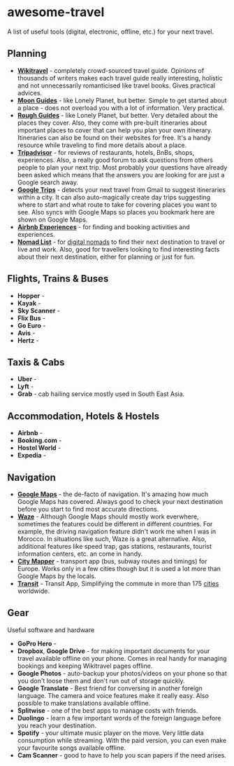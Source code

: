 # awesome-travel

A list of useful tools (digital, electronic, offline, etc.) for your next
travel.

## Planning

* **[Wikitravel][1]** - completely crowd-sourced travel guide. Opinions of
  thousands of writers makes each travel guide really interesting, holistic and
  not unnecessarily romanticised like travel books. Gives practical
  advices.
* **[Moon Guides][2]** - like Lonely Planet, but better. Simple to get started
  about a place - does not overload you with a lot of information. Very
  practical.
* **[Rough Guides][3]** - like Lonely Planet, but better. Very detailed about
  the places they cover. Also, they come with pre-built itineraries about
  important places to cover that can help you plan your own itinerary.
  Itineraries can also be found on their websites for free. It's a handy
  resource while traveling to find more details about a place.
* **[Tripadvisor][4]** - for reviews of restaurants, hotels, BnBs, shops,
  experiences. Also, a really good forum to ask questions from others people
  to plan your next trip. Most probably your questions have already been asked
  which means that the answers you are looking for are just a Google search
  away.
* **[Google Trips][8]** - detects your next travel from Gmail to suggest itineraries
  within a city. It can also auto-magically create day trips suggesting where
  to start and what route to take for covering places you want to see. Also
  syncs with Google Maps so places you bookmark here are shown on Google Maps.
* **[Airbnb Experiences][7]** - for finding and booking activities and
  experiences.
* **[Nomad List][5]** - for [digital nomads][6] to find their next destination to
  travel or live and work. Also, good for travellers looking to find interesting
  facts about their next destination, either for planning or just for fun.

[1]: https://wikitravel.org/en/Main_Page
[2]: https://moon.com/
[3]: https://www.roughguides.com/
[4]: https://www.tripadvisor.com/
[5]: https://nomadlist.com/
[6]: https://en.wikipedia.org/wiki/Digital_nomad
[7]: https://www.airbnb.com/s/experiences
[8]: https://get.google.com/trips/

## Flights, Trains & Buses

* **Hopper** -
* **Kayak** -
* **Sky Scanner** -
* **Flix Bus** -
* **Go Euro** -
* **Avis** -
* **Hertz** -

## Taxis & Cabs

* **Uber** -
* **Lyft** -
* **Grab** - cab hailing service mostly used in South East Asia.

## Accommodation, Hotels & Hostels

* **Airbnb** -
* **Booking.com** -
* **Hostel World** -
* **Expedia** -

## Navigation

* **[Google Maps][1]** - the de-facto of navigation. It's amazing how much
  Google Maps has covered. Always good to check your next destination before you
  start to find most accurate directions.
* **[Waze][2]** - Although Google Maps should mostly work everwhere, sometimes
  the features could be different in different countries. For example, the
  driving navigation feature didn't work me when I was in Morocco. In situations
  like such, Waze is a great alternative. Also, additional features like speed
  trap, gas stations, restaurants, tourist information centers, etc. an come in
  handy.
* **[City Mapper][3]** - transport app (bus, subway routes and timings) for
  Europe. Works only in a few cities though but it is used a lot more than
  Google Maps by the locals.
* **[Transit][4]** - Transit App, Simplifying the commute in more than 175
  [cities][5] worldwide.

[1]: https://www.google.com/maps
[2]: https://www.waze.com
[3]: https://citymapper.com
[4]: https://transitapp.com
[5]: https://transitapp.com/region/toronto#all-regions

## Gear

Useful software and hardware

* **GoPro Hero** -
* **Dropbox**, **Google Drive** - for making important documents for your travel
  available offline on your phone. Comes in real handy for managing bookings and
  keeping Wikitravel pages offline.
* **Google Photos** - auto-backup your photos/videos on your phone so that you
  don't loose them and don't run out of storage quickly.
* **Google Translate** - Best friend for conversing in another foreign language.
  The camera and voice features make it really easy. Also possible to make
  translations available offline.
* **Splitwise** - one of the best apps to manage costs with friends.
* **Duolingo** - learn a few important words of the foreign language before you
  reach your destination.
* **Spotify** - your ultimate music player on the move. Very little data
  consumption while streaming. With the paid version, you can even make your
  favourite songs available offline.
* **Cam Scanner** - good to have to help you scan papers if the need arises.
